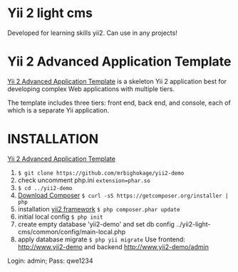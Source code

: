 Yii 2 light cms
===================================

Developed for learning skills yii2.
Сan use in any projects!

Yii 2 Advanced Application Template
===================================

[Yii 2 Advanced Application Template](https://github.com/yiisoft/yii2/tree/master/apps/advanced) is a skeleton Yii 2 application best for
developing complex Web applications with multiple tiers.

The template includes three tiers: front end, back end, and console, each of which
is a separate Yii application.

INSTALLATION
===================================

[Yii 2 Advanced Application Template](https://github.com/yiisoft/yii2/tree/master/apps/advanced)

1. `$ git clone https://github.com/mrbighokage/yii2-demo`
2. check uncomment php.ini `extension=phar.so`
3. `$ cd ../yii2-demo` 
4. [Download Composer](https://getcomposer.org/download/) `$ curl -sS https://getcomposer.org/installer | php`
5. installation [yii2 framework](https://github.com/yiisoft/yii2) `$ php composer.phar update`
6. initial local config `$ php init`
7. create empty database 'yii2-demo' and set db config ../yii2-light-cms/common/config/main-local.php
8. apply database migrate `$ php yii migrate`
Use frontend: http://www.yii2-demo and backend http://www.yii2-demo/admin 

Login: admin; Pass: qwe1234
